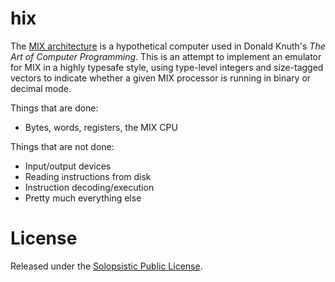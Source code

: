 # hix

The [MIX architecture][mix] is a hypothetical computer used in Donald
Knuth's _The Art of Computer Programming_. This is an attempt to
implement an emulator for MIX in a highly typesafe style, using
type-level integers and size-tagged vectors to indicate whether a
given MIX processor is running in binary or decimal mode.

[mix]: https://en.wikipedia.org/wiki/MIX

Things that are done:

* Bytes, words, registers, the MIX CPU

Things that are not done:

* Input/output devices
* Reading instructions from disk
* Instruction decoding/execution
* Pretty much everything else

# License

Released under the [Solopsistic Public License][spl].

[spl]: https://github.com/matildah/SPL
